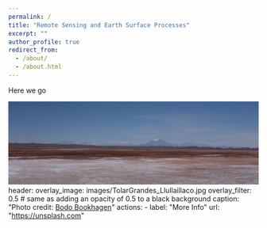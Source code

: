 ```yaml
---
permalink: /
title: "Remote Sensing and Earth Surface Processes"
excerpt: ""
author_profile: true
redirect_from: 
  - /about/
  - /about.html
---
```

Here we go

![TolarGrandes and Volcano Llullaillaco in the Central Andes](images/TolarGrandes_Llullaillaco.jpg)
header:
  overlay_image: images/TolarGrandes_Llullaillaco.jpg
  overlay_filter: 0.5 # same as adding an opacity of 0.5 to a black background
  caption: "Photo credit: [Bodo Bookhagen](https://bodobookhagen.github.io/)"
  actions:
    - label: "More Info"
      url: "https://unsplash.com"
